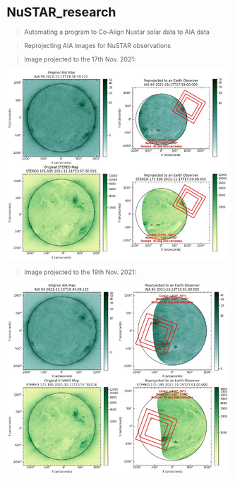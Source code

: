 # NuSTAR_research
>Automating a program to Co-Align Nustar solar data to AIA data 

>Reprojecting AIA images for NuSTAR observations

>Image projected to the 17th Nov. 2021:

![Nov17](https://github.com/KriSun95/NuSTAR_research/blob/main/aia_stereo_projection_Nov_17_orbit1.jpg)

>Image projected to the 19th Nov. 2021:

![Nov19](https://github.com/KriSun95/NuSTAR_research/blob/main/aia_stereo_projection_Nov_19_orbit1.jpg)
